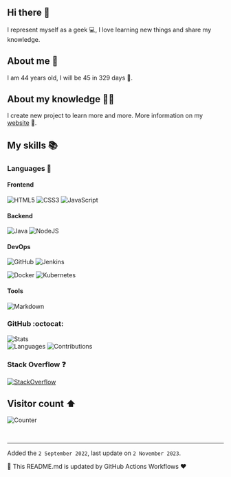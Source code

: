 ## Hi there 👋

I represent myself as a geek 💻, I love learning new things and share my knowledge.

## About me 💬

I am 44 years old, I will be 45 in 329 days 🎉.

## About my knowledge 👨‍🎓

I create new project to learn more and more. 
More information on my [website](https://antoine.aumjaud.fr/cv) 📖.

## My skills 📚

### Languages 📝

#### Frontend
![HTML5](https://img.shields.io/badge/html5-E34F26.svg?style=for-the-badge&logo=html5&logoColor=white) 
![CSS3](https://img.shields.io/badge/css3-%231572B6.svg?style=for-the-badge&logo=css3&logoColor=white) 
![JavaScript](https://img.shields.io/badge/javascript-323330.svg?style=for-the-badge&logo=javascript&logoColor=F7DF1E) 

#### Backend
![Java](https://img.shields.io/badge/java-darkred.svg?style=for-the-badge&logo=oracle&logoColor=white)
![NodeJS](https://img.shields.io/badge/node.js-6DA55F?style=for-the-badge&logo=node.js&logoColor=white)

#### DevOps
![GitHub](https://img.shields.io/badge/github-181717.svg?style=for-the-badge&logo=github&logoColor=white)
![Jenkins](https://img.shields.io/badge/jenkins-D24939.svg?style=for-the-badge&logo=jenkins&logoColor=white)

![Docker](https://img.shields.io/badge/docker-2496ED.svg?style=for-the-badge&logo=docker&logoColor=white)
![Kubernetes](https://img.shields.io/badge/kubernetes-326CE5.svg?style=for-the-badge&logo=kubernetes&logoColor=white) 

#### Tools
![Markdown](https://img.shields.io/badge/markdown-000000.svg?style=for-the-badge&logo=markdown&logoColor=white) 


### GitHub :octocat:
![Stats](https://github-readme-stats.vercel.app/api?username=antoine-aumjaud&theme=dark&hide_border=true&include_all_commits=false&count_private=true)  
![Languages](https://github-readme-stats.vercel.app/api/top-langs/?username=antoine-aumjaud&theme=dark&hide_border=true&include_all_commits=true&count_private=true&layout=compact)
![Contributions](https://github-readme-streak-stats.herokuapp.com/?user=antoine-aumjaud&theme=dark&hide_border=true)  

### Stack Overflow ❓
[![StackOverflow](https://stackoverflow-badge.herokuapp.com/api/StackOverflowBadge/6155286)](https://stackoverflow.com/users/6155286/antoine-aumjaud)


## Visitor count ⬆️

![Counter](https://profile-counter.glitch.me/antoine.aumjaud/count.svg)


<br/>

---

Added the `2 September 2022`, last update on `2 November 2023`.

🚀 This README.md is updated by GitHub Actions Workflows ❤️
